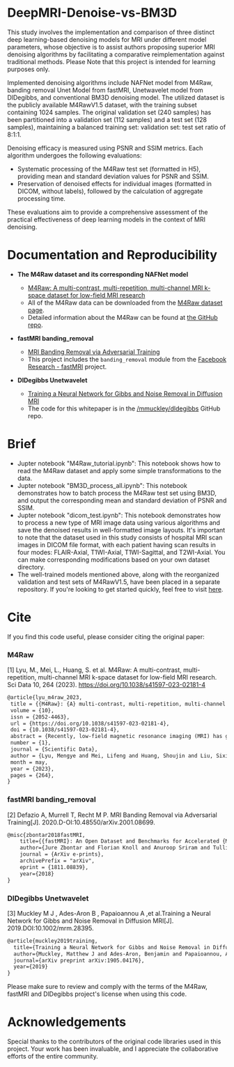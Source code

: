 # DeepMRI-Denoise-vs-BM3D
This study involves the implementation and comparison of three distinct deep learning-based denoising models for MRI under different model parameters, whose objective is to assist authors proposing superior MRI denoising algorithms by facilitating a comparative reimplementation against traditional methods. Please Note that this project is intended for learning purposes only.

Implemented denoising algorithms include NAFNet model from M4Raw, banding removal Unet Model from fastMRI, Unetwavelet model from DlDegibbs, and conventional BM3D denoising model. The utilized dataset is the publicly available M4RawV1.5 dataset, with the training subset containing 1024 samples. The original validation set (240 samples) has been partitioned into a validation set (112 samples) and a test set (128 samples), maintaining a balanced training set: validation set: test set ratio of 8:1:1. 

Denoising efficacy is measured using PSNR and SSIM metrics. Each algorithm undergoes the following evaluations:
* Systematic processing of the M4Raw test set (formatted in H5), providing mean and standard deviation values for PSNR and SSIM.
* Preservation of denoised effects for individual images (formatted in DICOM, without labels), followed by the calculation of aggregate processing time.

These evaluations aim to provide a comprehensive assessment of the practical effectiveness of deep learning models in the context of MRI denoising.

# Documentation and Reproducibility 
* **The M4Raw dataset and its corresponding NAFNet model**
  * [M4Raw: A multi-contrast, multi-repetition, multi-channel MRI k-space dataset for low-field MRI research](https://doi.org/10.1038/s41597-023-02181-4)
  * All of the M4Raw data can be downloaded from the [M4Raw dataset page](https://zenodo.org/records/8056074).
  * Detailed information about the M4Raw can be found at [the GitHub repo](https://github.com/mylyu/M4Raw).


* **fastMRI banding_removal**
  * [MRI Banding Removal via Adversarial Training](https://api.semanticscholar.org/CorpusID:210861018)
  * This project includes the `banding_removal` module from the [Facebook Research - fastMRI](https://github.com/facebookresearch/fastMRI/tree/main/banding_removal) project.


* **DlDegibbs Unetwavelet**
  * [Training a Neural Network for Gibbs and Noise Removal in Diffusion MRI](https://api.semanticscholar.org/CorpusID:150373937)
  * The code for this whitepaper is in the [/mmuckley/dldegibbs](https://github.com/mmuckley/dldegibbs) GitHub repo.

# Brief
  * Jupter notebook "M4Raw_tutorial.ipynb": This notebook shows how to read the M4Raw dataset and apply some simple transformations to the data.
  * Jupter notebook "BM3D_process_all.ipynb": This notebook demonstrates how to batch process the M4Raw test set using BM3D, and output the corresponding mean and standard deviation of PSNR and SSIM.
  * Jupter notebook "dicom_test.ipynb": This notebook demonstrates how to process a new type of MRI image data using various algorithms and save the denoised results in well-formatted image layouts. It's important to note that the dataset used in this study consists of hospital MRI scan images in DICOM file format, with each patient having scan results in four modes: FLAIR-Axial, T1WI-Axial, T1WI-Sagittal, and T2WI-Axial. You can make corresponding modifications based on your own dataset directory.
  * The well-trained models mentioned above, along with the reorganized validation and test sets of M4RawV1.5, have been placed in a separate repository. If you're looking to get started quickly, feel free to visit [here](https://github.com/zychen029/MRI_Denoising_Models_Weights).

# Cite

If you find this code useful, please consider citing the original paper:

### M4Raw
[1] Lyu, M., Mei, L., Huang, S. et al. M4Raw: A multi-contrast, multi-repetition, multi-channel MRI k-space dataset for low-field MRI research. Sci Data 10, 264 (2023). https://doi.org/10.1038/s41597-023-02181-4
```latex
@article{lyu_m4raw_2023,
 title = {{M4Raw}: {A} multi-contrast, multi-repetition, multi-channel {MRI} k-space dataset for low-field {MRI} research},
 volume = {10},
 issn = {2052-4463},
 url = {https://doi.org/10.1038/s41597-023-02181-4},
 doi = {10.1038/s41597-023-02181-4},
 abstract = {Recently, low-field magnetic resonance imaging (MRI) has gained renewed interest to promote MRI accessibility and affordability worldwide. The presented M4Raw dataset aims to facilitate methodology development and reproducible research in this field. The dataset comprises multi-channel brain k-space data collected from 183 healthy volunteers using a 0.3 Tesla whole-body MRI system, and includes T1-weighted, T2-weighted, and fluid attenuated inversion recovery (FLAIR) images with in-plane resolution of {\textasciitilde}1.2 mm and through-plane resolution of 5 mm. Importantly, each contrast contains multiple repetitions, which can be used individually or to form multi-repetition averaged images. After excluding motion-corrupted data, the partitioned training and validation subsets contain 1024 and 240 volumes, respectively. To demonstrate the potential utility of this dataset, we trained deep learning models for image denoising and parallel imaging tasks and compared their performance with traditional reconstruction methods. This M4Raw dataset will be valuable for the development of advanced data-driven methods specifically for low-field MRI. It can also serve as a benchmark dataset for general MRI reconstruction algorithms.},
 number = {1},
 journal = {Scientific Data},
 author = {Lyu, Mengye and Mei, Lifeng and Huang, Shoujin and Liu, Sixing and Li, Yi and Yang, Kexin and Liu, Yilong and Dong, Yu and Dong, Linzheng and Wu, Ed X.},
 month = may,
 year = {2023},
 pages = {264},
}
```

### fastMRI banding_removal
[2] Defazio A, Murrell T, Recht M P. MRI Banding Removal via Adversarial Training[J]. 2020.D-OI:10.48550/arXiv.2001.08699.
```latex
@misc{zbontar2018fastMRI,
    title={{fastMRI}: An Open Dataset and Benchmarks for Accelerated {MRI}},
    author={Jure Zbontar and Florian Knoll and Anuroop Sriram and Tullie Murrell and Zhengnan Huang and Matthew J. Muckley and Aaron Defazio and Ruben Stern and Patricia Johnson and Mary Bruno and Marc Parente and Krzysztof J. Geras and Joe Katsnelson and Hersh Chandarana and Zizhao Zhang and Michal Drozdzal and Adriana Romero and Michael Rabbat and Pascal Vincent and Nafissa Yakubova and James Pinkerton and Duo Wang and Erich Owens and C. Lawrence Zitnick and Michael P. Recht and Daniel K. Sodickson and Yvonne W. Lui},
    journal = {ArXiv e-prints},
    archivePrefix = "arXiv",
    eprint = {1811.08839},
    year={2018}
}
```

### DlDegibbs Unetwavelet
[3] Muckley M J , Ades-Aron B , Papaioannou A ,et al.Training a Neural Network for Gibbs and Noise Removal in Diffusion MRI[J]. 2019.DOI:10.1002/mrm.28395.
```latex
@article{muckley2019training,
  title={Training a Neural Network for Gibbs and Noise Removal in Diffusion MRI},
  author={Muckley, Matthew J and Ades-Aron, Benjamin and Papaioannou, Antonios and Lemberskiy, Gregory and Solomon, Eddy and Lui, Yvonne W and Sodickson, Daniel K and Fieremans, Els and Novikov, Dmitry S and Knoll, Florian},
  journal={arXiv preprint arXiv:1905.04176},
  year={2019}
}
```

Please make sure to review and comply with the terms of the M4Raw, fastMRI and DlDegibbs project's license when using this code.


# Acknowledgements
Special thanks to the contributors of the original code libraries used in this project. Your work has been invaluable, and I appreciate the collaborative efforts of the entire community.

